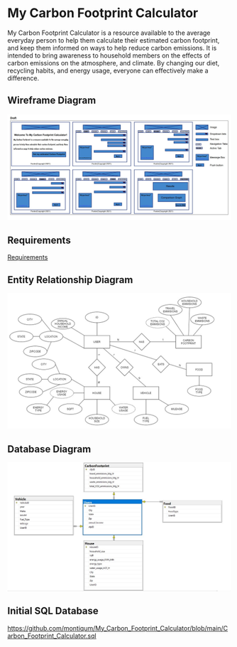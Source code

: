 # My Carbon Footprint Calculator


My Carbon Footprint Calculator is a resource available to the average everyday person to help them calculate their estimated carbon footprint, 
and keep them informed on ways to help reduce carbon emissions. 
It is intended to bring awareness to household members on the effects of carbon emissions on the atmosphere, and climate. 
By changing our diet, recycling habits, and energy usage, everyone can effectively make a difference.

## Wireframe Diagram
![Wireframe Diagram](https://github.com/montiqum/My_Carbon_Footprint_Calculator/blob/main/Wireframe%20Draft.JPG)


## Requirements
[Requirements](https://github.com/montiqum/My_Carbon_Footprint_Calculator/tree/main/Requirements)

## Entity Relationship Diagram 
![ERD](https://github.com/montiqum/My_Carbon_Footprint_Calculator/blob/main/Melanie%20Montique%20ERD1%20final%20cut.jpg)

## Database Diagram
![Database Diagram](https://github.com/montiqum/My_Carbon_Footprint_Calculator/blob/main/Database%20Diagram.JPG)

## Initial SQL Database

https://github.com/montiqum/My_Carbon_Footprint_Calculator/blob/main/Carbon_Footprint_Calculator.sql
